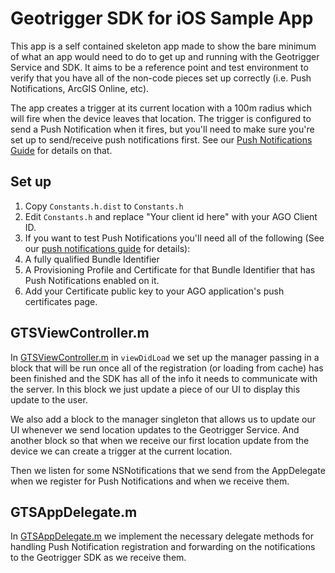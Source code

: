 # Geotrigger SDK for iOS Sample App
This app is a self contained skeleton app made to show the bare minimum of what an app would need to do to get up and running with the Geotrigger Service and SDK.
It aims to be a reference point and test environment to verify that you have all of the non-code pieces set up correctly (i.e. Push Notifications, ArcGIS Online, etc).

The app creates a trigger at its current location with a 100m radius which will fire when the device leaves that location. The trigger is configured to send a Push Notification when it fires, but you'll need to make sure you're set up to send/receive push notifications first. See our [Push Notifications Guide][push-notifications-docs] for details on that.

## Set up

1. Copy `Constants.h.dist` to `Constants.h`
2. Edit `Constants.h` and replace "Your client id here" with your AGO Client ID.
3. If you want to test Push Notifications you'll need all of the following (See our [push notifications guide][push-notifications-docs] for details):
  1. A fully qualified Bundle Identifier
  2. A Provisioning Profile and Certificate for that Bundle Identifier that has Push Notifications enabled on it.
  3. Add your Certificate public key to your AGO application's push certificates page.

## GTSViewController.m
In [GTSViewController.m](geotrigger-sample/GTSViewController.m) in `viewDidLoad` we set up the manager passing in a block that will be run once all of the registration (or loading from cache) has been finished and the SDK has all of the info it needs to communicate with the server. In this block we just update a piece of our UI to display this update to the user.

We also add a block to the manager singleton that allows us to update our UI whenever we send location updates to the Geotrigger Service. And another block so that when we receive our first location update from the device we can create a trigger at the current location.

Then we listen for some NSNotifications that we send from the AppDelegate when we register for Push Notifications and when we receive them.

## GTSAppDelegate.m
In [GTSAppDelegate.m](geotrigger-sample/GTSAppDelegate.m) we implement the necessary delegate methods for handling Push Notification registration and forwarding on the notifications to the Geotrigger SDK as we receive them.

[push-notifications-docs]:https://developers.arcgis.com/geotrigger-service/ios-push-notifications
